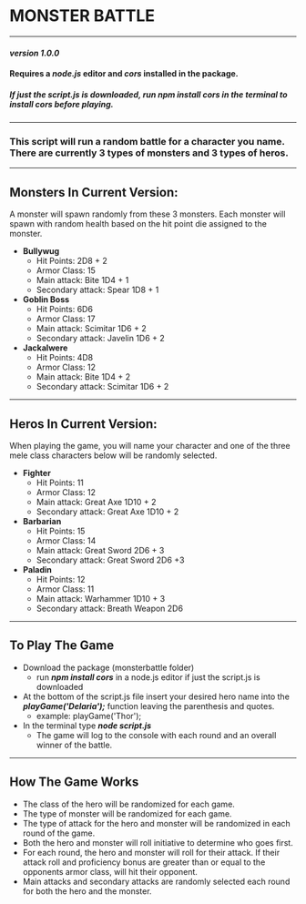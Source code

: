 
# **MONSTER BATTLE**
*******************

#### *version 1.0.0*
#### Requires a *node.js* editor and *cors* installed in the package.
##### If just the script.js is downloaded, run ***npm install cors*** in the terminal to install cors before playing.
********************

### This script will run a random battle for a character you name. There are currently 3 types of monsters and 3 types of heros. 
*****************************************

## **Monsters In Current Version:**
A monster will spawn randomly from these 3 monsters. Each monster will spawn with random health based on the hit point die assigned to the monster.
- **Bullywug**
    - Hit Points: 2D8 + 2
    - Armor Class: 15
    - Main attack: Bite 1D4 + 1
    - Secondary attack: Spear 1D8 + 1
- **Goblin Boss**
    - Hit Points: 6D6
    - Armor Class: 17
    - Main attack: Scimitar 1D6 + 2
    - Secondary attack: Javelin 1D6 + 2
- **Jackalwere**
    - Hit Points: 4D8
    - Armor Class: 12
    - Main attack: Bite 1D4 + 2
    - Secondary attack: Scimitar 1D6 + 2
***************************************************

## **Heros In Current Version:**
When playing the game, you will name your character and one of the three mele class characters below will be randomly selected. 
- **Fighter**
    - Hit Points: 11
    - Armor Class: 12
    - Main attack: Great Axe 1D10 + 2
    - Secondary attack: Great Axe 1D10 + 2
- **Barbarian**
    - Hit Points: 15
    - Armor Class: 14
    - Main attack: Great Sword 2D6 + 3
    - Secondary attack: Great Sword 2D6 +3
- **Paladin**
    - Hit Points: 12
    - Armor Class: 11
    - Main attack: Warhammer 1D10 + 3
    - Secondary attack: Breath Weapon 2D6
****************************************************

## **To Play The Game**
- Download the package (monsterbattle folder)
    - run ***npm install cors*** in a node.js editor if just the script.js is downloaded
- At the bottom of the script.js file insert your desired hero name into the ***playGame('Delaria');*** function leaving the parenthesis and quotes. 
    - example: playGame('Thor');
- In the terminal type ***node script.js***
    - The game will log to the console with each round and an overall winner of the battle. 
***************************************************
## **How The Game Works**
- The class of the hero will be randomized for each game.
- The type of monster will be randomized for each game.
- The type of attack for the hero and monster will be randomized in each round of the game.
- Both the hero and monster will roll initiative to determine who goes first.
- For each round, the hero and monster will roll for their attack. If their attack roll and proficiency bonus are greater than or equal to the opponents armor class, will hit their opponent.
- Main attacks and secondary attacks are randomly selected each round for both the hero and the monster.
